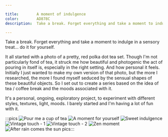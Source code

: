 ```yaml
---

title:        A moment of indulgence
color:        AD878C
description:  Take a break. Forget everything and take a moment to indulge in a sensory treat...

---
```

Take a break. Forget everything and take a moment to indulge in a sensory treat... do it for yourself.

It all started with a photo of a pretty, red polka dot tea set. Though I'm not particularly fond of tea, it struck me how beautiful and photogenic the act of pouring in itself is, especially in the right setting. And how personal it feels. Initially I just wanted to make my own version of that photo, but the more I researched, the more I found myself seduced by the sensual shapes of these beautiful objects. So I set out to create a series based on the idea of tea / coffee break and the moods associated with it.

It's a personal, ongoing, exploratory project, to experiment with different styles, textures, light, moods. I barely started and I'm having a lot of fun with it.

:::pics
![Pour me a cup of tea](jpg)
![A moment for yourself](jpg)
![Sweet indulgence](jpg)
![Vintage touch - 1](jpg)
![Vintage touch - 2](jpg)
![Zen moment](jpg)
![After rain comes the sun](jpg)
pics:::
